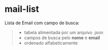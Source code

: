 # mail-list

Lista de Email com campo de busca:
> * tabela alimentada por um arquivo .json
> * campos de busca pelo __nome__ e __email__
> * ordenado alfabeticamente

